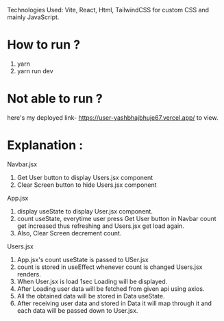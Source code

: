 Technologies Used: Vite, React, Html, TailwindCSS for custom CSS and mainly JavaScript.

# How to run ?
 1. yarn
 2. yarn run dev

# Not able to run ?
 here's my deployed link- https://user-yashbhajbhuje67.vercel.app/ to view.
 
# Explanation :
Navbar.jsx
 1. Get User button to display Users.jsx component
 2. Clear Screen button to hide Users.jsx component

App.jsx
 1. display useState to display User.jsx component.
 2. count useState, everytime user press Get User button in Navbar count get increased thus refreshing and Users.jsx get load again.
 3. Also, Clear Screen decrement count.
 
Users.jsx
 1. App.jsx's count useState is passed to USer.jsx
 2. count is stored in useEffect whenever count is changed Users.jsx renders.
 3. When User.jsx is load 1sec Loading will be displayed.
 4. After Loading user data will be fetched from given api using axios.
 5. All the obtained data will be stored in Data useState.
 5. After receiving user data and stored in Data it will map through it and each data will be passed down to User.jsx.
 
 
